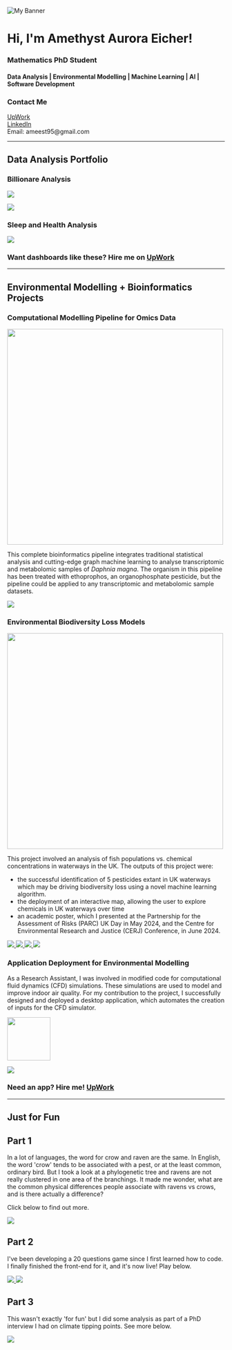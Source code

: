 ![My Banner](https://raw.githubusercontent.com/amethystaurora-robo/amethystaurora-robo/main/github_header.png)

# Hi, I'm Amethyst Aurora Eicher!
### Mathematics PhD Student
#### Data Analysis | Environmental Modelling | Machine Learning | AI | Software Development

### Contact Me

<p>
  <a href="https://www.upwork.com/freelancers/~01218f57ed8d2bb823">UpWork</a><br>
  <a href="https://www.linkedin.com/in/amethyst-eicher-1a5998216/">LinkedIn</a><br>
  Email: ameest95@gmail.com
</p>

---

## **Data Analysis Portfolio**

### Billionare Analysis
<p align="left">
  <img src="https://github.com/amethystaurora-robo/amethystaurora-robo/blob/main/portfolio_billionaire_birthdays.png"/>
</p>
<p align="left">
  <img src="https://github.com/amethystaurora-robo/amethystaurora-robo/blob/main/portfolio_billionaire_countries.png"/>
</p>

### Sleep and Health Analysis
<p align="left">
  <img src="https://github.com/amethystaurora-robo/amethystaurora-robo/blob/main/portfolio_sleep.png"/>
</p>

### Want dashboards like these? Hire me on [UpWork](https://www.upwork.com/freelancers/~01218f57ed8d2bb823)
---

## **Environmental Modelling + Bioinformatics Projects**  

### Computational Modelling Pipeline for Omics Data  
<p align="left">
  <img src="https://github.com/amethystaurora-robo/amethystaurora-robo/blob/main/daphnia_overview.png" width="500">
</p>

This complete bioinformatics pipeline integrates traditional statistical analysis and cutting-edge graph machine learning to analyse transcriptomic and metabolomic samples of *Daphnia magna*. The organism in this pipeline has been treated with ethoprophos, an organophosphate pesticide, but the pipeline could be applied to any transcriptomic and metabolomic sample datasets.
<p align="left">
  <a href="https://github.com/amethystaurora-robo/Thesis_publication" target="_blank">
    <img src="https://img.shields.io/badge/View%20Repo-059541?style=for-the-badge&logo=github&logoColor=white"/>
  </a>
</p>

### Environmental Biodiversity Loss Models  
<p align="left">
  <img src="https://github.com/amethystaurora-robo/amethystaurora-robo/blob/main/fish_pop_chem.png" width="500"/>
</p>

This project involved an analysis of fish populations vs. chemical concentrations in waterways in the UK. The outputs of this project were:
- the successful identification of 5 pesticides extant in UK waterways which may be driving biodiversity loss using a novel machine learning algorithm. 
- the deployment of an interactive map, allowing the user to explore chemicals in UK waterways over time
- an academic poster, which I presented at the Partnership for the Assessment of Risks (PARC) UK Day in May 2024, and the Centre for Environmental Research and Justice (CERJ) Conference, in June 2024.
<p align="left">
  <a href="https://github.com/amethystaurora-robo/Zhou-Group-Project" target="_blank">
    <img src="https://img.shields.io/badge/View%20Repo-059541?style=for-the-badge&logo=github&logoColor=white"/>
  </a>
  <a href="https://public.tableau.com/app/profile/amethyst.eicher/vizzes" target="_blank">
    <img src="https://img.shields.io/badge/See%20Vizzes-766090?style=for-the-badge&logo=tableau&logoColor=white"/>
  </a>
  <a href="https://ameest95.wixsite.com/my-site-5/about-4" target="_blank">
    <img src="https://img.shields.io/badge/Use%20Tool-d8a8a5?style=for-the-badge&logo=tableau&logoColor=white"/>
  </a>
  <a href="https://github.com/amethystaurora-robo/Zhou-Group-Project/blob/main/Academic_poster_final.pdf" target="_blank">
    <img src="https://img.shields.io/badge/Download%20Poster-7d3f4e?style=for-the-badge&logo=adobeacrobatreader&logoColor=white"/>
  </a>
</p>

### Application Deployment for Environmental Modelling
As a Research Assistant, I was involved in modified code for computational fluid dynamics (CFD) simulations. These simulations are used to model and improve indoor air quality. For my contribution to the project, I successfully designed and deployed a desktop application, which automates the creation of inputs for the CFD simulator. 
<p align="left">
  <img src="https://raw.githubusercontent.com/amethystaurora-robo/amethystaurora-robo/main/circle_img.png" width="100">
</p>
<p
  <a href="https://github.com/amethystaurora-robo/MultiFlow3D/releases" target="_blank">
    <img src="https://img.shields.io/badge/Download%20App-7d3f4e?style=for-the-badge&logo=googleplay&logoColor=white"/>
  </a>
</p>

### Need an app? Hire me! [UpWork](https://www.upwork.com/freelancers/~01218f57ed8d2bb823) 

---
## Just for Fun

## Part 1

In a lot of languages, the word for crow and raven are the same. In English, the word 'crow' tends to be associated with a pest, or at the least common, ordinary bird. But I took a look at a phylogenetic tree and ravens are not really clustered in one area of the branchings. It made me wonder, what are the common physical differences people associate with ravens vs crows, and is there actually a difference?

Click below to find out more.

<p align="left">
  <a href="https://github.com/amethystaurora-robo/CrowvRaven" target="_blank">
    <img src="https://img.shields.io/badge/View%20Repo-059541?style=for-the-badge&logo=github&logoColor=white"/>
  </a>
</p>

## Part 2

I've been developing a 20 questions game since I first learned how to code. I finally finished the front-end for it, and it's now live! Play below.

<p align="left">
  <a href="https://github.com/amethystaurora-robo/Animal_Guessing_Game" target="_blank">
    <img src="https://img.shields.io/badge/View%20Repo-059541?style=for-the-badge&logo=github&logoColor=white"/>
  <a href="https://amethystaurora-robo-animal-guessing-game-front-end-3qe79d.streamlit.app/" target="_blank">
    <img src="https://img.shields.io/badge/Play%20the%20Game-7d3f4e?style=for-the-badge&logo=googleplay&logoColor=white"/>
  </a>
</p>

## Part 3

This wasn't exactly 'for fun' but I did some analysis as part of a PhD interview I had on climate tipping points. See more below.

<p align="left">
  <a href="https://github.com/amethystaurora-robo/Climate_change_analysis" target="_blank">
    <img src="https://img.shields.io/badge/View%20Repo-059541?style=for-the-badge&logo=github&logoColor=white"/>
  </a>
</p>





<!---
amethystaurora-robo/amethystaurora-robo is a ✨ special ✨ repository because its `README.md` (this file) appears on your GitHub profile.
You can click the Preview link to take a look at your changes.
--->
